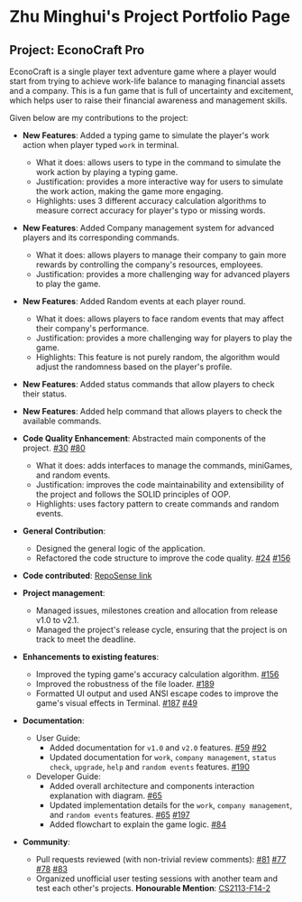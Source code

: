 # Zhu Minghui's Project Portfolio Page

## Project: EconoCraft Pro

EconoCraft is a single player text adventure game where a player would start from trying to achieve work-life balance to managing financial assets and a company.
This is a fun game that is full of uncertainty and excitement, which helps user to raise their financial awareness and management skills.

Given below are my contributions to the project:

* **New Features**: Added a typing game to simulate the player's work action when player typed `work` in terminal.
  * What it does: allows users to type in the command to simulate the work action by playing a typing game.
  * Justification: provides a more interactive way for users to simulate the work action, making the game more engaging.
  * Highlights: uses 3 different accuracy calculation algorithms to measure correct accuracy for player's typo or missing words.
* **New Features**: Added Company management system for advanced players and its corresponding commands.
  * What it does: allows players to manage their company to gain more rewards by controlling the company's resources, employees.
  * Justification: provides a more challenging way for advanced players to play the game.
* **New Features**: Added Random events at each player round.
  * What it does: allows players to face random events that may affect their company's performance.
  * Justification: provides a more challenging way for players to play the game.
  * Highlights: This feature is not purely random, the algorithm would adjust the randomness based on the player's profile.

* **New Features**: Added status commands that allow players to check their status.
* **New Features**: Added help command that allows players to check the available commands.
<div style="page-break-after: always;"></div>

* **Code Quality Enhancement**: Abstracted main components of the project. [#30](https://github.com/AY2324S2-CS2113-T11-4/tp/pull/30) [#80](https://github.com/AY2324S2-CS2113-T11-4/tp/pull/80)
    * What it does: adds interfaces to manage the commands, miniGames, and random events.
    * Justification: improves the code maintainability and extensibility of the project and follows the SOLID principles of OOP.
    * Highlights: uses factory pattern to create commands and random events.


* **General Contribution**:
  * Designed the general logic of the application.
  * Refactored the code structure to improve the code quality. [#24](https://github.com/AY2324S2-CS2113-T11-4/tp/pull/24) [#156](https://github.com/AY2324S2-CS2113-T11-4/tp/pull/156)


* **Code contributed**: [RepoSense link](https://nus-cs2113-ay2324s2.github.io/tp-dashboard/?search=zminghuiz&breakdown=true&sort=groupTitle%20dsc&sortWithin=title&since=2024-02-23&timeframe=commit&mergegroup=&groupSelect=groupByRepos&checkedFileTypes=docs~functional-code~test-code~other)


* **Project management**:
  * Managed issues, milestones creation and allocation from release v1.0 to v2.1.
  * Managed the project's release cycle, ensuring that the project is on track to meet the deadline.


* **Enhancements to existing features**:
  * Improved the typing game's accuracy calculation algorithm. [#156](https://github.com/AY2324S2-CS2113-T11-4/tp/pull/156)
  * Improved the robustness of the file loader. [#189](https://github.com/AY2324S2-CS2113-T11-4/tp/pull/189)
  * Formatted UI output and used ANSI escape codes to improve the game's visual effects in Terminal. [#187](https://github.com/AY2324S2-CS2113-T11-4/tp/pull/187)  [#49](https://github.com/AY2324S2-CS2113-T11-4/tp/issues/49)


* **Documentation**:
  * User Guide:
    * Added documentation for `v1.0` and `v2.0` features. [#59](https://github.com/AY2324S2-CS2113-T11-4/tp/pull/59) [#92](https://github.com/AY2324S2-CS2113-T11-4/tp/pull/92)
    * Updated documentation for `work`, `company management`, `status check`, `upgrade`, `help` and `random events` features. [#190](https://github.com/AY2324S2-CS2113-T11-4/tp/pull/190)
  * Developer Guide:
    * Added overall architecture and components interaction explanation with diagram. [#65](https://github.com/AY2324S2-CS2113-T11-4/tp/pull/65)
    * Updated implementation details for the `work`, `company management`, and `random events` features. [#65](https://github.com/AY2324S2-CS2113-T11-4/tp/pull/65) [#197](https://github.com/AY2324S2-CS2113-T11-4/tp/pull/197)
    * Added flowchart to explain the game logic. [#84](https://github.com/AY2324S2-CS2113-T11-4/tp/pull/84)


* **Community**:
  * Pull requests reviewed (with non-trivial review comments): [#81](https://github.com/AY2324S2-CS2113-T11-4/tp/pull/81#discussion_r1545932644) [#77](https://github.com/AY2324S2-CS2113-T11-4/tp/pull/77#discussion_r1545442772) [#78](https://github.com/AY2324S2-CS2113-T11-4/tp/pull/78#discussion_r1545451873) [#83](https://github.com/AY2324S2-CS2113-T11-4/tp/pull/83#discussion_r1547968340)
  * Organized unofficial user testing sessions with another team and test each other's projects. **Honourable Mention**: [CS2113-F14-2](https://ay2324s2-cs2113-f14-2.github.io/tp/)